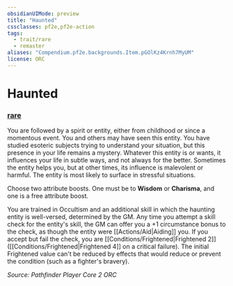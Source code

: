 ```yaml
---
obsidianUIMode: preview
title: "Haunted"
cssclasses: pf2e,pf2e-action
tags:
  - trait/rare
  - remaster
aliases: "Compendium.pf2e.backgrounds.Item.pGOlKz4Krnh7MyUM"
license: ORC
---
```

# Haunted

### [rare](rare "Rare Rarity Trait")






You are followed by a spirit or entity, either from childhood or since a momentous event. You and others may have seen this entity. You have studied esoteric subjects trying to understand your situation, but this presence in your life remains a mystery. Whatever this entity is or wants, it influences your life in subtle ways, and not always for the better. Sometimes the entity helps you, but at other times, its influence is malevolent or harmful. The entity is most likely to surface in stressful situations.

Choose two attribute boosts. One must be to **Wisdom** or **Charisma**, and one is a free attribute boost.

You are trained in Occultism and an additional skill in which the haunting entity is well-versed, determined by the GM. Any time you attempt a skill check for the entity's skill, the GM can offer you a +1 circumstance bonus to the check, as though the entity were [[Actions/Aid|Aiding]] you. If you accept but fail the check, you are [[Conditions/Frightened|Frightened 2]] ([[Conditions/Frightened|Frightened 4]] on a critical failure). The initial Frightened value can't be reduced by effects that would reduce or prevent the condition (such as a fighter's bravery).

*Source: Pathfinder Player Core 2*
*ORC*